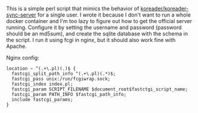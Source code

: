 This is a simple perl script that mimics the behavior of [koreader/koreader-sync-server](https://github.com/koreader/koreader-sync-server) for a single user. I wrote it because I don't want to run a whole docker container and I'm too lazy to figure out how to get the official server running. Configure it by setting the username and password (password should be an md5sum), and create the sqlite database with the schema in the script. I run it using fcgi in nginx, but it should also work fine with Apache.

Nginx config:

```
location ~ ^(.+\.pl)(.)$ {
  fastcgi_split_path_info ^(.+\.pl)(.*)$;
  fastcgi_pass unix:/run/fcgiwrap.sock;
  fastcgi_index index.pl;
  fastcgi_param SCRIPT_FILENAME $document_root$fastctgi_script_name;
  fastcgi_param PATH_INFO $fastcgi_path_info;
  include fastcgi_params;
}
```
